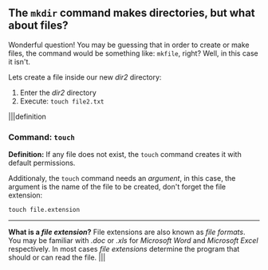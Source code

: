## The `mkdir` command makes directories, but what about files?

Wonderful question! You may be guessing that in order to create or make files, the command would be something like: `mkfile`, right? Well, in this case it isn't.

Lets create a file inside our new _dir2_ directory:

1. Enter the _dir2_ directory
2. Execute: `touch file2.txt`

|||definition
### Command: `touch`
__Definition:__
If any file does not exist, the `touch` command creates it with default permissions.

Additionaly, the `touch` command needs an _argument_, in this case, the argument is the name of the file to be created, don't forget the file extension: 

`touch file.extension`

---

__What is a *file extension*?__ File extensions are also known as _file formats_. You may be familiar with _.doc_ or _.xls_ for _Microsoft Word_ and _Microsoft Excel_ respectively. In most cases _file extensions_ determine the program that should or can read the file.
|||